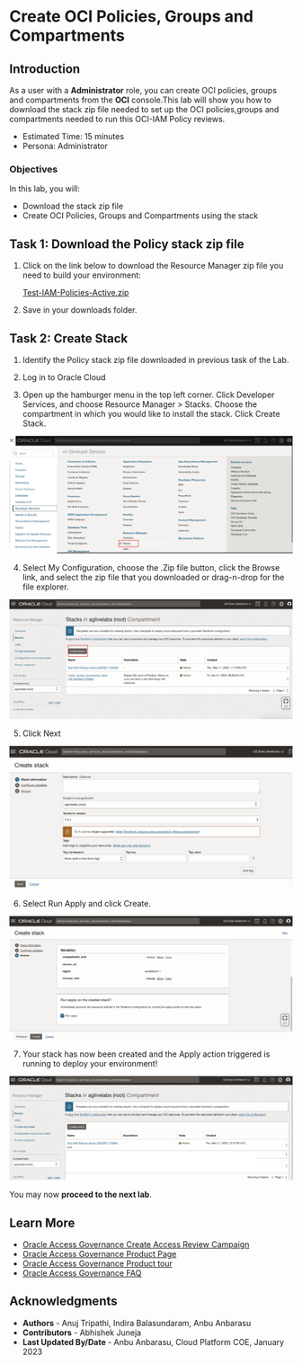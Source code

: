 # Create  OCI Policies, Groups and Compartments

## Introduction

As a user with a **Administrator** role, you can create OCI policies, groups and compartments from the **OCI** console.This lab will show you how to download the stack zip file needed to set up the OCI policies,groups and compartments needed to run this OCI-IAM Policy reviews. 

 

* Estimated Time: 15 minutes
* Persona: Administrator



### Objectives

In this lab, you will:
* Download the stack zip file 
* Create  OCI Policies, Groups and Compartments using the stack


## Task 1: Download the Policy stack zip file

1. Click on the link below to download the Resource Manager zip file you need to build your environment:

   [Test-IAM-Policies-Active.zip]()

2. Save in your downloads folder.


## Task 2: Create Stack

1. Identify the Policy stack zip file downloaded in previous task of the Lab. 

2. Log in to Oracle Cloud

3. Open up the hamburger menu in the top left corner. Click Developer Services, and choose Resource Manager > Stacks. Choose the compartment in which you would like to install the stack. Click Create Stack.

  ![Navigate to Stack](images/navigate-to-stack.png)

4. Select My Configuration, choose the .Zip file button, click the Browse link, and select the zip file that you downloaded or drag-n-drop for the file explorer.

  ![Click Create Stack](images/click-create-stack.png)

5. Click Next

  ![Click Next](images/click-next.png)


6. Select Run Apply and click Create.

  ![Click Run Apply](images/click-run-apply.png)




7. Your stack has now been created and the Apply action triggered is running to deploy your environment!

  ![Policy stack created](images/policy-stack-created.png)


  You may now **proceed to the next lab**. 

## Learn More

* [Oracle Access Governance Create Access Review Campaign](https://docs.oracle.com/en/cloud/paas/access-governance/pdapg/index.html)
* [Oracle Access Governance Product Page](https://www.oracle.com/security/cloud-security/access-governance/)
* [Oracle Access Governance Product tour](https://www.oracle.com/webfolder/s/quicktours/paas/pt-sec-access-governance/index.html)
* [Oracle Access Governance FAQ](https://www.oracle.com/security/cloud-security/access-governance/faq/)

## Acknowledgments
* **Authors** - Anuj Tripathi, Indira Balasundaram, Anbu Anbarasu 
* **Contributors** - Abhishek Juneja 
* **Last Updated By/Date** - Anbu Anbarasu, Cloud Platform COE, January 2023

